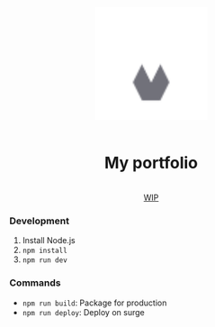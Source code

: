 <div align="center">
  <img src="./public/Logo.svg" width="200" height="200">
</div>
  <br/>
<h1 align="center">My portfolio</h1>
<p align="center">
  <br/>
  <a href="#">WIP</a>
</p>

### Development

1. Install Node.js
2. `npm install`
3. `npm run dev`

### Commands

- `npm run build`: Package for production
- `npm run deploy`: Deploy on surge

